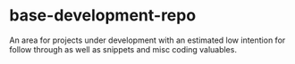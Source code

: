 base-development-repo
=====================

 An area for projects under development with an estimated low intention for follow through as well as snippets and misc
 coding valuables.
